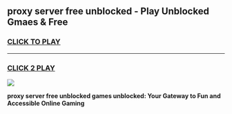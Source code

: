 
## proxy server free unblocked - Play Unblocked Gmaes & Free
<h3>
<a href="https://news.freeplayer.one?title=proxy_server_free_unblocked&ref=16F">CLICK TO PLAY</a></h3>
<hr>

<h3>
<a href="https://news.freeplayer.one?title=proxy_server_free_unblocked&ref=16F">CLICK 2 PLAY</a>
  
</h3>

<a href="https://news.freeplayer.one?title=proxy_server_free_unblocked&ref=16F/"><img src="https://clearcache.store/games.png"></a>


**proxy server free unblocked games unblocked: Your Gateway to Fun and Accessible Online Gaming**
